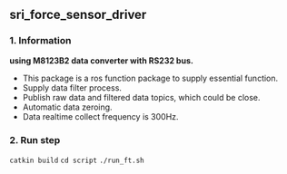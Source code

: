 ## sri_force_sensor_driver
### 1. Information
**using M8123B2 data converter with RS232 bus.**
* This package is a ros function package to supply essential function.
* Supply data filter process.
* Publish raw data and filtered data topics, which could be close.
* Automatic data zeroing.
* Data realtime collect frequency is 300Hz.

### 2. Run step
`catkin build`
`cd script`
`./run_ft.sh`